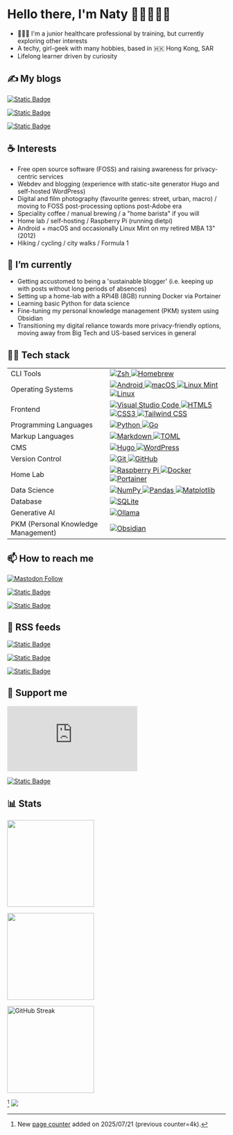 # Hello there, I'm Naty 👩🏻‍💻👋🏻

  - 👩🏻‍⚕️ I'm a junior healthcare professional by training, but currently exploring other interests
  - A techy, girl-geek with many hobbies, based in 🇭🇰 Hong Kong, SAR
  - Lifelong learner driven by curiosity

## ✍️ My blogs

[![Static Badge](https://img.shields.io/badge/eclecticpassions.net-FA7602?style=for-the-badge&logo=wordpress&logoColor=%23000000&label=General%20blog&labelColor=%238DCBD2)
](https://eclecticpassions.net)

[![Static Badge](https://img.shields.io/badge/BurgeonLab.com-E24613?style=for-the-badge&logo=hugo&logoColor=%23000000&label=tech%20blog&labelColor=%23FFB800)
](https://www.burgeonlab.com)

[![Static Badge](https://img.shields.io/badge/aperture2iris.com-93A1B6?style=for-the-badge&logo=hugo&logoColor=%23000000&label=Photography%20blog&labelColor=%23ff9b6d)
](https://aperture2iris.com)

## ☕ Interests
  - Free open source software (FOSS) and raising awareness for privacy-centric services
  - Webdev and blogging (experience with static-site generator Hugo and self-hosted WordPress)
  - Digital and film photography (favourite genres: street, urban, macro) / moving to FOSS post-processing options post-Adobe era
  - Speciality coffee / manual brewing / a "home barista" if you will
  - Home lab / self-hosting / Raspberry Pi (running dietpi)
  - Android + macOS and occasionally Linux Mint on my retired MBA 13" (2012)
  - Hiking / cycling / city walks / Formula 1

## 🌱 I’m currently
  -  Getting accustomed to being a 'sustainable blogger' (i.e. keeping up with posts without long periods of absences)
  -  Setting up a home-lab with a RPi4B (8GB) running Docker via Portainer
  -  Learning basic Python for data science
  -  Fine-tuning my personal knowledge management (PKM) system using Obsidian
  -  Transitioning my digital reliance towards more privacy-friendly options, moving away from Big Tech and US-based services in general

## 👩‍💻 Tech stack

<table class="techstack">
  <tbody>
  <tr>
      <td>CLI Tools</td>
      <td class="icon-row">
        <a href="https://zsh.sourceforge.io/" aria-label="Zsh">
          <img src="https://img.shields.io/badge/zsh-%234e89ff.svg?style=for-the-badge&logo=zsh&logoColor=white" alt="Zsh">
        </a>
        <a href="https://brew.sh/" aria-label="Homebrew">
          <img src="https://img.shields.io/badge/homebrew-BE862D?style=for-the-badge&logo=homebrew&logoColor=white" alt="Homebrew">
        </a>
      </td>
  </tr>
  <tr>
    <td>Operating Systems</td>
    <td class="icon-row">
      <a href="https://en.wikipedia.org/wiki/Android_(operating_system)" aria-label="Android">
        <img src="https://img.shields.io/badge/android-%233DDC84.svg?style=for-the-badge&logo=android&logoColor=white" alt="Android">
      </a>
      <a href="https://en.wikipedia.org/wiki/MacOS" aria-label="macOS">
        <img src="https://img.shields.io/badge/macos-eeeeee?style=for-the-badge&logo=apple&logoColor=black" alt="macOS">
      </a>
      <a href="https://www.linuxmint.com/" aria-label="LinuxMint">
          <img src="https://img.shields.io/badge/Linux%20Mint-87CF3E?style=for-the-badge&logo=Linux%20Mint&logoColor=white" alt="Linux Mint">
      </a>
         <a href="https://kernel.org/" aria-label="Linux">
          <img src="https://img.shields.io/badge/Linux-FCC624?style=for-the-badge&logo=linux&logoColor=black" alt="Linux">
        </a></td>
</tr>
  <tr>
    <td>Frontend</td>
    <td class="icon-row">
      <a href="https://vscodium.com/" aria-label="VSCodium">
        <img src="https://img.shields.io/badge/Visual%20Studio%20Code-0078d7.svg?style=for-the-badge&logo=visual-studio-code&logoColor=white" alt="Visual Studio Code">
      </a>
      <a href="https://html.spec.whatwg.org/multipage/" aria-label="HTML5">
          <img src="https://img.shields.io/badge/html5-%23E34F26.svg?style=for-the-badge&logo=html5&logoColor=white" alt = "HTML5">
          </a>
          <a href="https://www.w3.org/TR/css/#css" aria-label="CSS">
          <img src="https://img.shields.io/badge/css3-%231572B6.svg?style=for-the-badge&logo=css3&logoColor=white" alt="CSS3">
          </a>
          <a href="https://tailwindcss.com/" aria-label="Tailwind CSS">
          <img src="https://img.shields.io/badge/tailwindcss-%2338B2AC.svg?style=for-the-badge&logo=tailwind-css&logoColor=white" alt="Tailwind CSS">
          </a>
        </td>
</tr><tr>
  <td>Programming Languages</td>
  <td class="icon-row">
    <a href="https://www.python.org/" aria-label="Python">
        <img src="https://img.shields.io/badge/python-3670A0?style=for-the-badge&logo=python&logoColor=ffdd54" alt="Python">
    </a>
    <a href="https://go.dev/" aria-label="Go">
        <img src="https://img.shields.io/badge/go-%2300ADD8.svg?style=for-the-badge&logo=go&logoColor=white" alt="Go">
    </a>
  </td>
</tr>
<tr>
  <td>Markup Languages</td>
  <td class="icon-row">
    <a href="https://en.wikipedia.org/wiki/Markdown" aria-label="Markdown">
    <img src="https://img.shields.io/badge/markdown-167DAD?style=for-the-badge&logo=markdown&logoColor=white" alt="Markdown">
    </a>
    <a href="https://toml.io/en/" aria-label="TOML">
       <img src="https://img.shields.io/badge/toml-9C4221?style=for-the-badge&logo=toml&logoColor=white" alt="TOML">
    </a>
      </td>
</tr>
  <tr>
      <td>CMS</td>
      <td class="icon-row">
        <a href="https://gohugo.io/" aria-label="Hugo">
        <img src="https://img.shields.io/badge/hugo-FF4088?style=for-the-badge&logo=hugo&logoColor=white" alt="Hugo">
        </a>
        <a href="https://wordpress.org/" aria-label="WordPress">
          <img src="https://img.shields.io/badge/WordPress-%23117AC9.svg?style=for-the-badge&logo=WordPress&logoColor=white" alt="WordPress">
        </td>
  </tr>
  <tr>
      <td>Version Control</td>
      <td class="icon-row">
        <a href="https://git-scm.com/" aria-label="Git">
        <img src="https://img.shields.io/badge/git-%23F05033.svg?style=for-the-badge&logo=git&logoColor=white" alt="Git">
        </a>
        <a href="https://github.com/" aria-label="GitHub">
        <img src="https://img.shields.io/badge/github-2b2b2b?style=for-the-badge&logo=github&logoColor=white" alt="GitHub">
        </a>
      </td>
  </tr>
  <tr>
    <td>Home Lab</td>
    <td class="icon-row">
      <a href="https://www.raspberrypi.com/" aria-label="Raspberry Pi">
        <img src="https://img.shields.io/badge/-Raspberry_Pi-C51A4A?style=for-the-badge&logo=Raspberry-Pi" alt="Raspberry Pi">
        </a>
      <a href="https://docs.docker.com/get-started/" aria-label="Docker">
        <img src="https://img.shields.io/badge/docker-%230db7ed.svg?style=for-the-badge&logo=docker&logoColor=white" alt="Docker">
        </a>
      <a href="https://portal.portainer.io/knowledge/" aria-label="Portainer">
        <img src="https://img.shields.io/badge/portainer-C080FF?style=for-the-badge&logo=portainer&logoColor=white" alt="Portainer">
      </a>
</tr>
<tr>
    <td>Data Science</td>
    <td class="icon-row">
      <a href="https://numpy.org/" aria-label="NumPy">
        <img src="https://img.shields.io/badge/numpy-%23013243.svg?style=for-the-badge&logo=numpy&logoColor=white" alt="NumPy">
        </a>
      <a href="https://pandas.pydata.org/" aria-label="pandas">
        <img src="https://img.shields.io/badge/pandas-%23150458.svg?style=for-the-badge&logo=pandas&logoColor=white" alt="Pandas">
        </a>
        <a href="https://matplotlib.org/" aria-label="Matplotlib">
        <img src="https://img.shields.io/badge/Matplotlib-%23ffffff.svg?style=for-the-badge&logo=Matplotlib&logoColor=black" alt="Matplotlib">
        </a></td>
</tr>
<tr>
    <td>Database</td>
    <td class="icon-row">
      <a href="https://sqlite.org/index.html" aria-label="SQLite">
        <img src="https://img.shields.io/badge/sqlite-%2307405e.svg?style=for-the-badge&logo=sqlite&logoColor=white" alt="SQLite">
        </a>
    </td>
</tr>
<tr>
    <td>Generative AI</td>
    <td class="icon-row">
      <a href="https://ollama.com/" aria-label="Ollama">
        <img src="https://img.shields.io/badge/ollama-1B1B1D?style=for-the-badge&logo=ollama&logoColor=white" alt="Ollama">
      </a>
    </td>
</tr>
<tr>
  <td>PKM (Personal Knowledge Management)</td>
  <td class="icon-row">
    <a href="https://obsidian.md/" aria-label="Obsidian">
        <img src="https://img.shields.io/badge/Obsidian-%23483699.svg?style=for-the-badge&logo=obsidian&logoColor=white" alt="Obsidian">
    </a>
  </td>
</tr>
  </tbody>
</table>

## 📫 How to reach me
[![Mastodon Follow](https://img.shields.io/mastodon/follow/110631569439879798?domain=fosstodon.org&style=for-the-badge&logo=mastodon&logoColor=%234A9AA5&labelColor=20202C&color=FB7402&link=https%3A%2F%2Ffosstodon.org%2F%40eclecticpassions)](https://fosstodon.org/@eclecticpassions)

[![Static Badge](https://img.shields.io/badge/follow-me?style=for-the-badge&logo=instagram&label=Instagram&labelColor=%2320202C&color=%23E43F5F&link=https%3A%2F%2Fwww.instagram.com%2Feclecticpassions)](https://www.instagram.com/eclecticpassions/)

[![Static Badge](https://img.shields.io/badge/chat-chat?style=for-the-badge&logo=matrix&label=Matrix&labelColor=%2320202C&color=%230DBF97&link=https%3A%2F%2Fmatrix.to%2F%23%2F%40burgeon%3Atchncs.de)](https://matrix.to/#/@burgeon:tchncs.de)

## 🔔 RSS feeds

[![Static Badge](https://img.shields.io/badge/Subscribe_to_eclecticpassions.net-RSS-orange?style=for-the-badge&logo=RSS&logoColor=%23FE7D37)](https://eclecticpassions.net/feed)

[![Static Badge](https://img.shields.io/badge/Subscribe_to_burgeonlab.com-RSS-orange?style=for-the-badge&logo=RSS&logoColor=%23FE7D37)](https://www.burgeonlab.com/index.xml)

[![Static Badge](https://img.shields.io/badge/Subscribe_to_aperture2iris.com-RSS-orange?style=for-the-badge&logo=RSS&logoColor=%23FE7D37)](https://aperture2iris.com/index.xml)


## 🎁 Support me

[![Liberapay receiving](https://img.shields.io/liberapay/receives/Naty.S?style=for-the-badge&logo=liberapay)](https://liberapay.com/~1860582/)

[![Static Badge](https://img.shields.io/badge/donate-Ko_fi?style=for-the-badge&logo=kofi&logoColor=%23ffffff&label=Buy%20me%20a%20coffee&labelColor=%23FF6433&color=%23ffffff)](https://ko-fi.com/eclecticpassions)

## 📊 Stats

<p align="left">
  <a href="https://github.com/LordDashMe/github-contribution-stats/">
    <img height=200 align="center" src="https://github-contribution-stats.vercel.app/api/?username=eclecticpassions" />
  </a>
</p>
<p align="left">
  <a href="https://github.com/anuraghazra/github-readme-stats">
    <img height=200 align="center" src="https://github-readme-stats.vercel.app/api/top-langs/?username=eclecticpassions&theme=swift&show_icons=true&hide_border=true" />
  </a>
</p>
<p align="left">
  <a href="https://git.io/streak-stats">
    <img height=200 align="center" src="https://github-readme-streak-stats-eight.vercel.app/?user=eclecticpassions&theme=vue&hide_border=true&border_radius=5&date_format=%5BY%20%5DM%20j" alt="GitHub Streak" />
  </a>
</p>

[^1] ![](https://komarev.com/ghpvc/?username=eclecticpassions)

[^1]: New [page counter](https://github.com/antonkomarev/github-profile-views-counter) added on 2025/07/21 (previous counter=4k).

<!--
**eclecticpassions/eclecticpassions** is a ✨ _special_ ✨ repository because its `README.md` (this file) appears on your GitHub profile. Here are some ideas to get you started:

- 🔭 I’m currently working on ...
- 👯 I’m looking to collaborate on ...
- 🤔 I’m looking for help with ...
- ⚡ Fun fact: ...
- 💬 Ask me about 

https://github.com/Ileriayo/markdown-badges
-->
